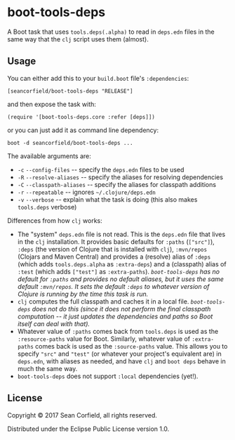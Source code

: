 # boot-tools-deps

A Boot task that uses `tools.deps(.alpha)` to read in `deps.edn` files in the same way that the `clj` script uses them (almost).

## Usage

You can either add this to your `build.boot` file's `:dependencies`:

    [seancorfield/boot-tools-deps "RELEASE"]

and then expose the task with:

    (require '[boot-tools-deps.core :refer [deps]])

or you can just add it as command line dependency:

    boot -d seancorfield/boot-tools-deps ...

The available arguments are:

* `-c` `--config-files` -- specify the `deps.edn` files to be used
* `-R` `--resolve-aliases` -- specify the aliases for resolving dependencies
* `-C` `--classpath-aliases` -- specify the aliases for classpath additions
* `-r` `--repeatable` -- ignores `~/.clojure/deps.edn`
* `-v` `--verbose` -- explain what the task is doing (this also makes `tools.deps` verbose)

Differences from how `clj` works:

* The "system" `deps.edn` file is not read. This is the `deps.edn` file that lives in the `clj` installation. It provides basic defaults for `:paths` (`["src"]`), `:deps` (the version of Clojure that is installed with `clj`), `:mvn/repos` (Clojars and Maven Central) and provides a (resolve) alias of `:deps` (which adds `tools.deps.alpha` as `:extra-deps`) and a (classpath) alias of `:test` (which adds `["test"]` as `:extra-paths`). _`boot-tools-deps` has no default for `:paths` and provides no default aliases, but it uses the same default `:mvn/repos`. It sets the default `:deps` to whatever version of Clojure is running by the time this task is run._
* `clj` computes the full classpath and caches it in a local file. _`boot-tools-deps` does not do this (since it does not perform the final classpath computation -- it just updates the dependencies and paths so Boot itself can deal with that)._
* Whatever value of `:paths` comes back from `tools.deps` is used as the `:resource-paths` value for Boot. Similarly, whatever value of `:extra-paths` comes back is used as the `:source-paths` value. This allows you to specify `"src"` and `"test"` (or whatever your project's equivalent are) in `deps.edn`, with aliases as needed, and have `clj` and `boot deps` behave in much the same way.
* `boot-tools-deps` does not support `:local` dependencies (yet!).

## License

Copyright © 2017 Sean Corfield, all rights reserved.

Distributed under the Eclipse Public License version 1.0.
